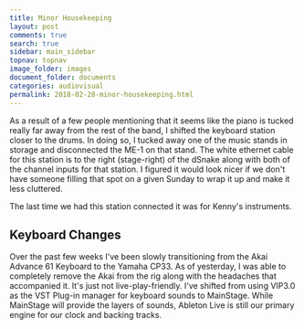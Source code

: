 ```yaml
---
title: Minor Housekeeping
layout: post
comments: true
search: true
sidebar: main_sidebar
topnav: topnav
image_folder: images
document_folder: documents
categories: audiovisual
permalink: 2018-02-28-minor-housekeeping.html
---
```


As a result of a few people mentioning that it seems like the piano is tucked really far away from the rest of the band, I shifted the keyboard station closer to the drums.  In doing so, I tucked away one of the music stands in storage and disconnected the ME-1 on that stand.  The white ethernet cable for this station is to the right (stage-right) of the dSnake along with both of the channel inputs for that station.  I figured it would look nicer if we don't have someone filling that spot on a given Sunday to wrap it up and make it less cluttered.  

The last time we had this station connected it was for Kenny's instruments.

## Keyboard Changes
Over the past few weeks I've been slowly transitioning from the Akai Advance 61 Keyboard to the Yamaha CP33.  As of yesterday, I was able to completely remove the Akai from the rig along with the headaches that accompanied it.  It's just not live-play-friendly.  I've shifted from using VIP3.0 as the VST Plug-in manager for keyboard sounds to MainStage.  While MainStage will provide the layers of sounds, Ableton Live is still our primary engine for our clock and backing tracks.